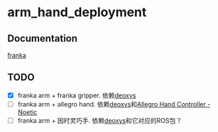 # arm_hand_deployment


## Documentation


[franka](docs/franka.md)



## TODO

- [x] franka arm + franka gripper. 依赖[deoxys](https://github.com/UT-Austin-RPL/deoxys_control)
- [ ] franka arm + allegro hand. 依赖[deoxys](https://github.com/UT-Austin-RPL/deoxys_control)和[Allegro Hand Controller - Noetic](https://github.com/NYU-robot-learning/Allegro-Hand-Controller-DIME)
- [ ] franka arm + 因时灵巧手. 依赖[deoxys](https://github.com/UT-Austin-RPL/deoxys_control)和它对应的ROS包？